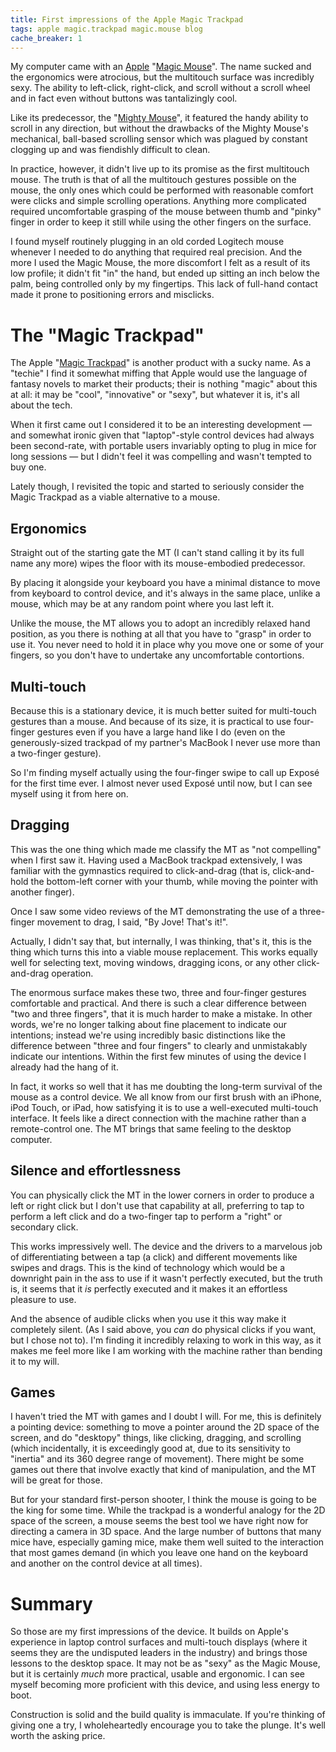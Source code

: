 ```yaml
---
title: First impressions of the Apple Magic Trackpad
tags: apple magic.trackpad magic.mouse blog
cache_breaker: 1
---
```


My computer came with an [Apple](/wiki/Apple) "[Magic Mouse](http://www.apple.com/magicmouse/)". The name sucked and the ergonomics were atrocious, but the multitouch surface was incredibly sexy. The ability to left-click, right-click, and scroll without a scroll wheel and in fact even without buttons was tantalizingly cool.

Like its predecessor, the "[Mighty Mouse](http://en.wikipedia.org/wiki/Apple_Mighty_Mouse)", it featured the handy ability to scroll in any direction, but without the drawbacks of the Mighty Mouse's mechanical, ball-based scrolling sensor which was plagued by constant clogging up and was fiendishly difficult to clean.

In practice, however, it didn't live up to its promise as the first multitouch mouse. The truth is that of all the multitouch gestures possible on the mouse, the only ones which could be performed with reasonable comfort were clicks and simple scrolling operations. Anything more complicated required uncomfortable grasping of the mouse between thumb and "pinky" finger in order to keep it still while using the other fingers on the surface.

I found myself routinely plugging in an old corded Logitech mouse whenever I needed to do anything that required real precision. And the more I used the Magic Mouse, the more discomfort I felt as a result of its low profile; it didn't fit "in" the hand, but ended up sitting an inch below the palm, being controlled only by my fingertips. This lack of full-hand contact made it prone to positioning errors and misclicks.

# The "Magic Trackpad"

The Apple "[Magic Trackpad](http://www.apple.com/magictrackpad/)" is another product with a sucky name. As a "techie" I find it somewhat miffing that Apple would use the language of fantasy novels to market their products; their is nothing "magic" about this at all: it may be "cool", "innovative" or "sexy", but whatever it is, it's all about the tech.

When it first came out I considered it to be an interesting development — and somewhat ironic given that "laptop"-style control devices had always been second-rate, with portable users invariably opting to plug in mice for long sessions — but I didn't feel it was compelling and wasn't tempted to buy one.

Lately though, I revisited the topic and started to seriously consider the Magic Trackpad as a viable alternative to a mouse.

## Ergonomics

Straight out of the starting gate the MT (I can't stand calling it by its full name any more) wipes the floor with its mouse-embodied predecessor.

By placing it alongside your keyboard you have a minimal distance to move from keyboard to control device, and it's always in the same place, unlike a mouse, which may be at any random point where you last left it.

Unlike the mouse, the MT allows you to adopt an incredibly relaxed hand position, as you there is nothing at all that you have to "grasp" in order to use it. You never need to hold it in place why you move one or some of your fingers, so you don't have to undertake any uncomfortable contortions.

## Multi-touch

Because this is a stationary device, it is much better suited for multi-touch gestures than a mouse. And because of its size, it is practical to use four-finger gestures even if you have a large hand like I do (even on the generously-sized trackpad of my partner's MacBook I never use more than a two-finger gesture).

So I'm finding myself actually using the four-finger swipe to call up Exposé for the first time ever. I almost never used Exposé until now, but I can see myself using it from here on.

## Dragging

This was the one thing which made me classify the MT as "not compelling" when I first saw it. Having used a MacBook trackpad extensively, I was familiar with the gymnastics required to click-and-drag (that is, click-and-hold the bottom-left corner with your thumb, while moving the pointer with another finger).

Once I saw some video reviews of the MT demonstrating the use of a three-finger movement to drag, I said, "By Jove! That's it!".

Actually, I didn't say that, but internally, I was thinking, that's it, this is the thing which turns this into a viable mouse replacement. This works equally well for selecting text, moving windows, dragging icons, or any other click-and-drag operation.

The enormous surface makes these two, three and four-finger gestures comfortable and practical. And there is such a clear difference between "two and three fingers", that it is much harder to make a mistake. In other words, we're no longer talking about fine placement to indicate our intentions; instead we're using incredibly basic distinctions like the difference between "three and four fingers" to clearly and unmistakably indicate our intentions. Within the first few minutes of using the device I already had the hang of it.

In fact, it works so well that it has me doubting the long-term survival of the mouse as a control device. We all know from our first brush with an iPhone, iPod Touch, or iPad, how satisfying it is to use a well-executed multi-touch interface. It feels like a direct connection with the machine rather than a remote-control one. The MT brings that same feeling to the desktop computer.

## Silence and effortlessness

You can physically click the MT in the lower corners in order to produce a left or right click but I don't use that capability at all, preferring to tap to perform a left click and do a two-finger tap to perform a "right" or secondary click.

This works impressively well. The device and the drivers to a marvelous job of differentiating between a tap (a click) and different movements like swipes and drags. This is the kind of technology which would be a downright pain in the ass to use if it wasn't perfectly executed, but the truth is, it seems that it _is_ perfectly executed and it makes it an effortless pleasure to use.

And the absence of audible clicks when you use it this way make it completely silent. (As I said above, you _can_ do physical clicks if you want, but I chose not to). I'm finding it incredibly relaxing to work in this way, as it makes me feel more like I am working with the machine rather than bending it to my will.

## Games

I haven't tried the MT with games and I doubt I will. For me, this is definitely a pointing device: something to move a pointer around the 2D space of the screen, and do "desktopy" things, like clicking, dragging, and scrolling (which incidentally, it is exceedingly good at, due to its sensitivity to "inertia" and its 360 degree range of movement). There might be some games out there that involve exactly that kind of manipulation, and the MT will be great for those.

But for your standard first-person shooter, I think the mouse is going to be the king for some time. While the trackpad is a wonderful analogy for the 2D space of the screen, a mouse seems the best tool we have right now for directing a camera in 3D space. And the large number of buttons that many mice have, especially gaming mice, make them well suited to the interaction that most games demand (in which you leave one hand on the keyboard and another on the control device at all times).

# Summary

So those are my first impressions of the device. It builds on Apple's experience in laptop control surfaces and multi-touch displays (where it seems they are the undisputed leaders in the industry) and brings those lessons to the desktop space. It may not be as "sexy" as the Magic Mouse, but it is certainly _much_ more practical, usable and ergonomic. I can see myself becoming more proficient with this device, and using less energy to boot.

Construction is solid and the build quality is immaculate. If you're thinking of giving one a try, I wholeheartedly encourage you to take the plunge. It's well worth the asking price.
